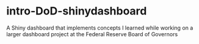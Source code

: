 # intro-DoD-shinydashboard
A Shiny dashboard that implements concepts I learned while working on a larger dashboard project at the Federal Reserve Board of Governors
